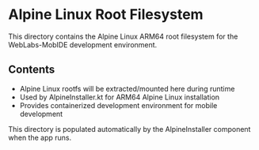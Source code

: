 # Alpine Linux Root Filesystem

This directory contains the Alpine Linux ARM64 root filesystem for the WebLabs-MobIDE development environment.

## Contents
- Alpine Linux rootfs will be extracted/mounted here during runtime
- Used by AlpineInstaller.kt for ARM64 Alpine Linux installation
- Provides containerized development environment for mobile development

This directory is populated automatically by the AlpineInstaller component when the app runs.